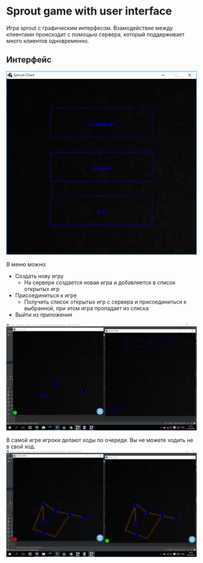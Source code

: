 # Sprout game with user interface

Игра sprout с графическим интерфесом.
Взамодействие между клиентами происходит с помощью сервера, который поддерживает много клиентов одновременно.

## Интерфейс
![Меню](/screenshots/menu.png)


В меню можно:
* Создать нову игру 
  * На сервере создается новая игра и добавляется в список открытых игр
* Присоединиться к игре
  * Получить список открытых игр с сервера и присоединиться к выбранной, при этом игра пропадает из списка
* Выйти из приложения

![Меню](/screenshots/join.png)


В самой игре игроки делают ходы по очереди. Вы не можете ходить не в свой ход.
![Меню](/screenshots/game.png)
